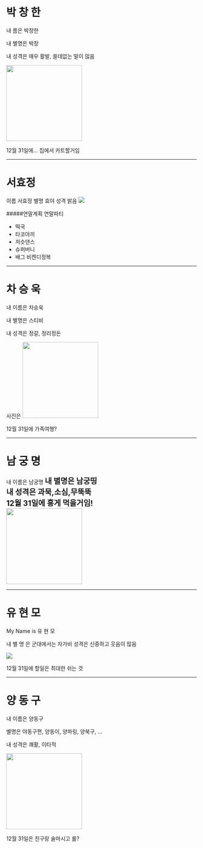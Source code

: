 ﻿# 박 창 한
내 름은 박창한

내 별명은 박창

내 성격은 매우 활발, 쓸데없는 말이 많음

<img src = "http://www.mycoffeestory.co.kr/xe/files/attach/images/209/429/d821ed326396ae742f3884bdb2ed8d38.jpg" width="200px" height="200px">

12월 31일에... 집에서 카트할거임

---
# 서효정
이름	서효정
별명	효야
성격	밝음
<img src="https://img1.southernliving.timeinc.net/sites/default/files/styles/medium_2x/public/image/2017/10/main/arkansas_black_apple_pie_with_caramel_sauce_2540501_pieso_675.jpg?itok=iUlqw3oU">

#####연말계획
연말파티
- 떡국
- 타코야끼
- 저슷댄스
- 슈퍼버니
- 배그 비켄디정복

---
# 차 승 욱
내 이름은 차승욱

내 별명은 스티비

내 성격은 정갈, 정리정돈

사진은
<img src = "https://www.fikardoswines.com.cy/wp-content/uploads/2017/01/Cyprus_wine_harvest_2016_chardonnay-1.jpg" width="200px" height="200px">

12월 31일에 가족여행?

---
# 남 궁 명
내 이름은 남궁명
<span style="font-size:20px; font-weight:bold">내 별명은 남궁띵</span><br>
<span style="font-size:20px; font-weight:bold">내 성격은 과묵,소심,무뚝뚝</span><br>
<span style="font-size:20px; font-weight:bold">12월 31일에 홍게 먹을거임!</span><br>
<img src="https://scontent-icn1-1.xx.fbcdn.net/v/t1.0-9/17554261_1131974856929209_8761835195175211739_n.jpg?_nc_cat=110&_nc_ht=scontent-icn1-1.xx&oh=085eb92ff50ccf0aac1e757bded896b4&oe=5CD103DD" width="200px" height="200px">

---
# 유 현 모

My Name is 유 현 모

내 별 명 은 군대에서는 자가비
성격은 신중하고 웃음이 많음

<img src ="https://shopping-phinf.pstatic.net/main_1121475/11214758206.20170319183952.jpg?type=f300">

12월 31일에 할일은 최대한 쉬는 것

---
# 양 동 구

내 이름은 양동구

별명은 야동구편, 양동이, 양파링, 양북구, ...

내 성격은 쾌활, 이타적

<img src="https://www.google.com/search?biw=1920&bih=969&tbm=isch&sa=1&ei=8g4jXJX2EMyR8gWtuZ64Cw&q=%EC%B9%B4%EC%B9%B4%EB%A1%9C%ED%8A%B8&oq=%EC%B9%B4%EC%B9%B4%EB%A1%9C%ED%8A%B8&gs_l=img.3..0l10.19832.21122..21187...0.0..1.130.958.1j8......1....1..gws-wiz-img.....0.lzYWBkjwa94#imgrc=Va9vsBEO_UbXVM:" width="200px" height="200px">

12월 31일은 친구랑 술마시고 롤?


